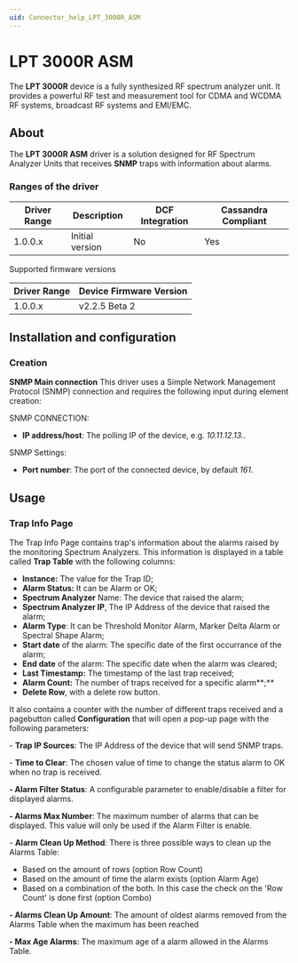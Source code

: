 ```yaml
---
uid: Connector_help_LPT_3000R_ASM
---
```


# LPT 3000R ASM

The **LPT 3000R** device is a fully synthesized RF spectrum analyzer unit. It provides a powerful RF test and measurement tool for CDMA and WCDMA RF systems, broadcast RF systems and EMI/EMC.

## About

The **LPT 3000R ASM** driver is a solution designed for RF Spectrum Analyzer Units that receives **SNMP** traps with information about alarms.

### Ranges of the driver

| **Driver Range** | **Description** | **DCF Integration** | **Cassandra Compliant** |
|------------------|-----------------|---------------------|-------------------------|
| 1.0.0.x          | Initial version | No                  | Yes                     |

Supported firmware versions

| **Driver Range** | **Device Firmware Version** |
|------------------|-----------------------------|
| 1.0.0.x          | v2.2.5 Beta 2               |

## Installation and configuration

### Creation

**SNMP Main connection**
This driver uses a Simple Network Management Protocol (SNMP) connection and requires the following input during element creation:

SNMP CONNECTION:

- **IP address/host**: The polling IP of the device, e.g. *10.11.12.13.*.

SNMP Settings:

- **Port number**: The port of the connected device, by default *161*.

## Usage

### Trap Info Page

The Trap Info Page contains trap's information about the alarms raised by the monitoring Spectrum Analyzers. This information is displayed in a table called **Trap Table** with the following columns:

- **Instance:** The value for the Trap ID;
- **Alarm Status:** It can be Alarm or OK;
- **Spectrum Analyzer** Name: The device that raised the alarm;
- **Spectrum Analyzer IP**, The IP Address of the device that raised the alarm;
- **Alarm Type**: It can be Threshold Monitor Alarm, Marker Delta Alarm or Spectral Shape Alarm;
- **Start date** of the alarm: The specific date of the first occurrance of the alarm;
- **End date** of the alarm: The specific date when the alarm was cleared;
- **Last Timestamp:** The timestamp of the last trap received;
- **Alarm Count:** The number of traps received for a specific alarm**;**
- **Delete Row**, with a delete row button.

It also contains a counter with the number of different traps received and a pagebutton called **Configuration** that will open a pop-up page with the following parameters:

\- **Trap IP Sources**: The IP Address of the device that will send SNMP traps.

\- **Time to Clear**: The chosen value of time to change the status alarm to OK when no trap is received.

**- Alarm Filter Status**: A configurable parameter to enable/disable a filter for displayed alarms.

**- Alarms Max Number**: The maximum number of alarms that can be displayed. This value will only be used if the Alarm Filter is enable.

\- **Alarm Clean Up Method**: There is three possible ways to clean up the Alarms Table:

- Based on the amount of rows (option Row Count)
- Based on the amount of time the alarm exists (option Alarm Age)
- Based on a combination of the both. In this case the check on the 'Row Count' is done first (option Combo)

**- Alarms Clean Up Amount**: The amount of oldest alarms removed from the Alarms Table when the maximum has been reached

**- Max Age Alarms**: The maximum age of a alarm allowed in the Alarms Table.


